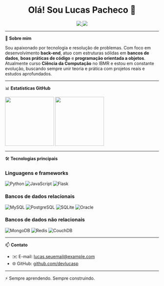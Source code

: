 <h1 align="center">Olá! Sou Lucas Pacheco 👋</h1>

<p align="center">
  <a href="https://www.linkedin.com/in/seu-usuario" target="_blank">
    <img src="https://img.shields.io/badge/LinkedIn-0077B5?style=for-the-badge&logo=linkedin&logoColor=white" />
  </a>
  <a href="https://www.instagram.com/seu-usuario" target="_blank">
    <img src="https://img.shields.io/badge/Instagram-E4405F?style=for-the-badge&logo=instagram&logoColor=white" />
  </a>
</p>

---

🚀 **Sobre mim**

Sou apaixonado por tecnologia e resolução de problemas. Com foco em desenvolvimento **back-end**, atuo com estruturas sólidas em **bancos de dados**, **boas práticas de código** e **programação orientada a objetos**.  
Atualmente curso **Ciência da Computação** no IBMR e estou em constante evolução, buscando sempre unir teoria e prática com projetos reais e estudos aprofundados.

---

📊 **Estatísticas GitHub**

<p align="left">
  <img height="160em" src="https://github-readme-stats.vercel.app/api?username=lucaspacheco-dev&show_icons=true&theme=tokyonight" />
  <img height="160em" src="https://github-readme-stats.vercel.app/api/top-langs/?username=lucaspacheco-dev&layout=compact&theme=tokyonight" />
</p>

---

🛠 **Tecnologias principais**

### Linguagens e frameworks
![Python](https://img.shields.io/badge/Python-14354C?style=for-the-badge&logo=python&logoColor=white)
![JavaScript](https://img.shields.io/badge/JavaScript-F7DF1E?style=for-the-badge&logo=javascript&logoColor=black)
![Flask](https://img.shields.io/badge/Flask-000000?style=for-the-badge&logo=flask&logoColor=white)

### Bancos de dados relacionais
![MySQL](https://img.shields.io/badge/MySQL-0D1117?style=for-the-badge&logo=mysql&logoColor=white)
![PostgreSQL](https://img.shields.io/badge/PostgreSQL-336791?style=for-the-badge&logo=postgresql&logoColor=white)
![SQLite](https://img.shields.io/badge/SQLite-07405E?style=for-the-badge&logo=sqlite&logoColor=white)
![Oracle](https://img.shields.io/badge/Oracle_DB-F80000?style=for-the-badge&logo=oracle&logoColor=white)

### Bancos de dados não relacionais
![MongoDB](https://img.shields.io/badge/MongoDB-4EA94B?style=for-the-badge&logo=mongodb&logoColor=white)
![Redis](https://img.shields.io/badge/Redis-DC382D?style=for-the-badge&logo=redis&logoColor=white)
![CouchDB](https://img.shields.io/badge/CouchDB-EF1A1A?style=for-the-badge&logo=apachecouchdb&logoColor=white)

---

📫 **Contato**

- ✉️ E-mail: lucas.seuemail@example.com   
- 🌐 GitHub: [github.com/devlucasp](https://github.com/devlucasp)

---

⚡ Sempre aprendendo. Sempre construindo.
